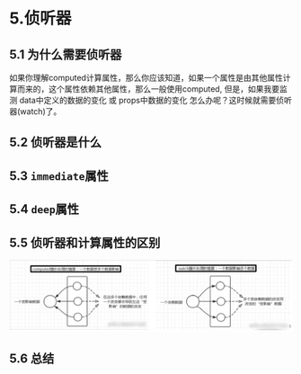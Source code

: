 # 5.侦听器

## 5.1 为什么需要侦听器

如果你理解computed计算属性，那么你应该知道，如果一个属性是由其他属性计算而来的，这个属性依赖其他属性，那么一般使用computed,
但是，如果我要监测 data中定义的数据的变化 或 props中数据的变化 怎么办呢？这时候就需要侦听器(watch)了。

## 5.2 侦听器是什么

## 5.3 `immediate`属性

## 5.4 `deep`属性

## 5.5 侦听器和计算属性的区别

![image-20211020184007590](./images/image-20211020184007590.png)

## 5.6 总结
